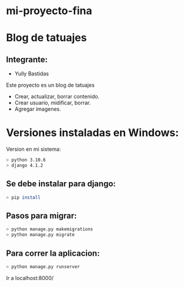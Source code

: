 # mi-proyecto-fina
# Blog de tatuajes
## Integrante:
- Yully Bastidas

Este proyecto es un blog de tatuajes
- Crear, actualizar, borrar contenido.
- Crear usuario, midificar, borrar.
- Agregar imagenes.

# Versiones instaladas en Windows:

Version en mi sistema:

```bash
> python 3.10.6
> django 4.1.2
```

## Se debe instalar para django:

```bash
> pip install
```

## Pasos para migrar:

```bash
> python manage.py makemigrations
> python manage.py migrate
```

## Para correr la aplicacion:

```bash
> python manage.py runserver
```
Ir a localhost:8000/






